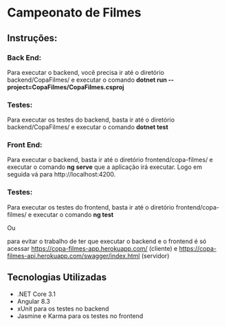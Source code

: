 # Campeonato de Filmes

## Instruções:

### Back End:
 Para executar o backend, você precisa ir até o diretório backend/CopaFilmes/ e executar o comando 
 **dotnet run --project=CopaFilmes/CopaFilmes.csproj**
 
### Testes:
 Para executar os testes do backend, basta ir até o diretório backend/CopaFilmes/ e executar o comando 
 **dotnet test**
 
### Front End:
 Para executar o backend, basta ir até o diretório frontend/copa-filmes/ e executar o comando 
 **ng serve** que a aplicação irá executar. Logo em seguida vá para http://localhost:4200.
 
### Testes:
 Para executar os testes do frontend, basta ir até o diretório frontend/copa-filmes/ e executar o comando 
 **ng test**
 
 Ou
 
para evitar o trabalho de ter que executar o backend e o frontend é só acessar https://copa-filmes-app.herokuapp.com/ (cliente)
e https://copa-filmes-api.herokuapp.com/swagger/index.html (servidor)


## Tecnologias Utilizadas
 * .NET Core 3.1
 * Angular 8.3
 * xUnit para os testes no backend
 * Jasmine e Karma para os testes no frontend



